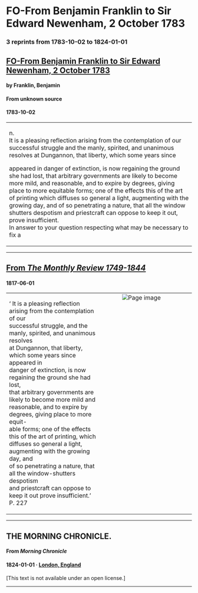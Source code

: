 
# FO-From Benjamin Franklin to Sir Edward Newenham, 2 October 1783

### 3 reprints from 1783-10-02 to 1824-01-01

## [FO-From Benjamin Franklin to Sir Edward Newenham, 2 October 1783](https://founders.archives.gov/documents/Franklin/01-41-02-0040)

#### by Franklin, Benjamin

#### From unknown source

#### 1783-10-02

<table style="width: 100%;"><tr><td style="width: 50%">

n.  
It is a pleasing reflection arising from the contemplation of our successful struggle and the manly, spirited, and unanimous resolves at Dungannon, that liberty, which some years since  
  
appeared in danger of extinction, is now regaining the ground she had lost, that arbitrary governments are likely to become more mild, and reasonable, and to expire by degrees, giving place to more equitable forms; one of the effects this of the art of printing which diffuses so general a light, augmenting with the growing day, and of so penetrating a nature, that all the window shutters despotism and priestcraft can oppose to keep it out, prove insufficient.  
In answer to your question respecting what may be necessary to fix a 
</td></tr></table>

---

## [From _The Monthly Review 1749-1844_](https://archive.org/details/sim_the-monthly-review_1817-06_83/page/n23/mode/1up?view=theater)

#### 1817-06-01

<table style="width: 100%;"><tr><td style="width: 50%">

  
‘ It is a pleasing reflection arising from the contemplation of our  
successful struggle, and the manly, spirited, and unanimous resolves  
at Dungannon, that liberty, which some years since appeared in  
danger of extinction, is now regaining the ground she had lost,  
that arbitrary governments are likely to become more mild and  
reasonable, and to expire by degrees, giving place to more equit-  
able forms; one of the effects this of the art of printing, which  
diffuses so general a light, augmenting with the growing day, and  
of so penetrating a nature, that all the window-shutters despotism  
and priestcraft can oppose to keep it out prove insufficient.’ P. 227
</td><td style="width: 50%; max-height: 75%; margin: auto; display: block;">
<img alt="Page image" src="https://iiif.archive.org/iiif/sim_the-monthly-review_1817-06_83&#0036;23/pct:21.790723,18.832672,63.241640,14.186508/600,/0/default.jpg"/>
</td>
</tr></table>

---

## THE MORNING CHRONICLE.

#### From _Morning Chronicle_

#### 1824-01-01 &middot; [London, England](http://dbpedia.org/resource/London)

[This text is not available under an open license.]

---


